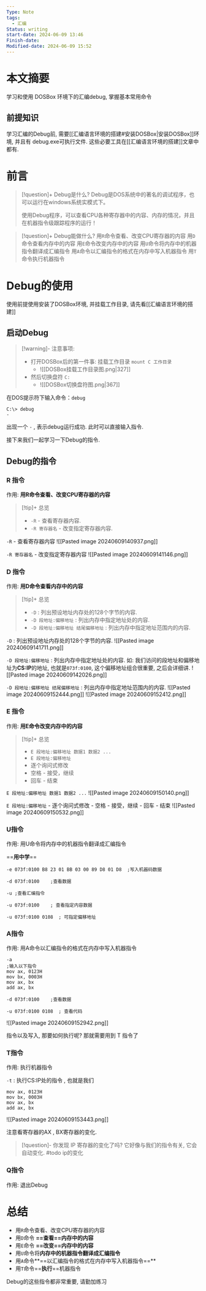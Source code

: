 ```yaml
---
Type: Note
tags:
  - 汇编
Status: writing
start-date: 2024-06-09 13:46
Finish-date: 
Modified-date: 2024-06-09 15:52
---
```


# 本文摘要
学习和使用 DOSBox 环境下的汇编debug, 掌握基本常用命令

## 前提知识
学习汇编的Debug前, 需要[[汇编语言环境的搭建#安装DOSBox|安装DOSBox]]环境, 并且有 debug.exe可执行文件. 这些必要工具在[[汇编语言环境的搭建]]文章中都有. 


# 前言


> [!question]+ Debug是什么?
> Debug是DOS系统中的著名的调试程序，也可以运行在windows系统实模式下。
> 
> 使用Debug程序，可以查看CPU各种寄存器中的内容、内存的情况，并且在机器指令级跟踪程序的运行！


> [!question]+ Debug能做什么?
> 用`R`命令查看、改变CPU寄存器的内容
> 用`D`命令查看内存中的内容
> 用`E`命令改变内存中的内容
> 用`U`命令将内存中的机器指令翻译成汇编指令
> 用`A`命令以汇编指令的格式在内存中写入机器指令
> 用`T`命令执行机器指令


# Debug的使用
使用前提使用安装了DOSBox环境, 并挂载工作目录, 请先看[[汇编语言环境的搭建]]
## 启动Debug
> [!warning]- 注意事项:
> - 打开DOSBox后的第一件事: 挂载工作目录 `mount C 工作目录`
> 	- ![[DOSBox挂载工作目录图.png|327]]
> - 然后切换盘符 `C:`
> 	- ![[DOSBox切换盘符图.png|367]]

在DOS提示符下输入命令：`debug`
```z80
C:\> debug
-
```
出现一个 `-` , 表示debug运行成功. 此时可以直接输入指令. 

接下来我们一起学习一下Debug的指令.
## Debug的指令

### R 指令
作用: **用R命令查看、改变CPU寄存器的内容**
> [!tip]+ 总览
> - `-R` - 查看寄存器内容.
> - `-R 寄存器名` - 改变指定寄存器内容.


`-R` - 查看寄存器内容
![[Pasted image 20240609140937.png]]


`-R 寄存器名` - 改变指定寄存器内容
![[Pasted image 20240609141146.png]]


### D 指令
作用: **用D命令查看内存中的内容**
> [!tip]+ 总览
> - `-D` :  列出预设地址内存处的128个字节的内容.
> - `-D 段地址:偏移地址` : 列出内存中指定地址处的内容.
> - `-D 段地址:偏移地址 结尾偏移地址` : 列出内存中指定地址范围内的内容.

`-D` :  列出预设地址内存处的128个字节的内容.
![[Pasted image 20240609141711.png]]

 
 `-D 段地址:偏移地址` : 列出内存中指定地址处的内容. 如: 我们访问的段地址和偏移地址为**CS:IP**的地址, 也就是`073f:0100`, 这个偏移地址组合很重要, 之后会详细讲.
 ![[Pasted image 20240609142026.png]]
 
`-D 段地址:偏移地址 结尾偏移地址` : 列出内存中指定地址范围内的内容.
![[Pasted image 20240609152444.png]]
![[Pasted image 20240609152412.png]]

### E 指令
作用: **用E命令改变内存中的内容**

> [!tip]+ 总览
> -  `E 段地址:偏移地址 数据1 数据2 ...`
> -  `E 段地址:偏移地址`
> 	-  逐个询问式修改
> 	-  空格 - 接受，继续
> 	-  回车 - 结束

`E 段地址:偏移地址 数据1 数据2 ...`
![[Pasted image 20240609150140.png]]

  `E 段地址:偏移地址`
 	-  逐个询问式修改
 	-  空格 - 接受，继续
 	-  回车 - 结束
![[Pasted image 20240609150532.png]]

### U指令
作用: 用U命令将内存中的机器指令翻译成汇编指令

==**用中学**==
```z80
-e 073f:0100 B8 23 01 BB 03 00 89 D8 01 D8  ;写入机器码数据

-d 073f:0100    ;查看数据

-u ;查看汇编指令

-u 073f:0100    ; 查看指定内容数据

-u 073f:0100 0108  ; 可指定偏移地址
```


### A指令
作用: 用A命令以汇编指令的格式在内存中写入机器指令

```z80
-a
;输入以下指令
mov ax, 0123H
mov bx, 0003H
mov ax, bx
add ax, bx

-d 073f:0100    ;查看数据

-u 073f:0100 0108  ; 查看代码
```

![[Pasted image 20240609152942.png]]

指令以及写入, 那要如何执行呢? 那就需要用到 T 指令了
### T指令
作用: 执行机器指令

`-t` :  执行CS:IP处的指令 , 也就是我们
```z80
mov ax, 0123H
mov bx, 0003H
mov ax, bx
add ax, bx
```

![[Pasted image 20240609153443.png]]

注意看寄存器的AX , BX寄存器的变化. 


> [!question]- 你发现 IP 寄存器的变化了吗? 
> 它好像与我们的指令有关, 它会自动变化.  #todo ip的变化


### Q指令
作用: 退出Debug


# 总结
- 用`R`命令查看、改变CPU寄存器的内容  
- 用`D`命令 **==查看==内存中的内容**  
- 用`E`命令 **==改变==内存中的内容**  
- 用`U`命令将**内存中的机器指令翻译成汇编指令**  
- 用`A`命令**==以汇编指令的格式在内存中写入机器指令==**  
- 用`T`命令==**执行**==机器指令


Debug的这些指令都非常重要, 请勤加练习